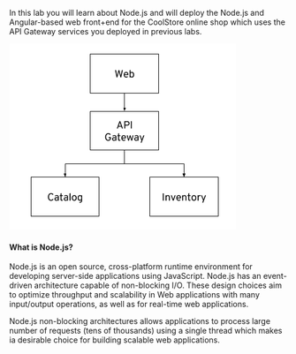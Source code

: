 In this lab you will learn about Node.js and will deploy the Node.js and Angular-based 
web front+end for the CoolStore online shop which uses the API Gateway services you deployed 
in previous labs. 

![API Gateway Pattern](../assets/coolstore-arch.png)

#### What is Node.js?

Node.js is an open source, cross-platform runtime environment for developing server-side 
applications using JavaScript. Node.js has an event-driven architecture capable of 
non-blocking I/O. These design choices aim to optimize throughput and scalability in 
Web applications with many input/output operations, as well as for real-time web applications.

Node.js non-blocking architectures allows applications to process large number of 
requests (tens of thousands) using a single thread which makes ia desirable choice for building 
scalable web applications.
